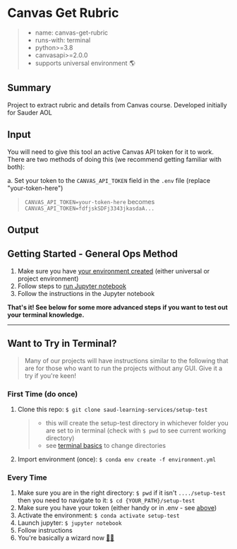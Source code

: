 # Canvas Get Rubric

> - name: canvas-get-rubric
> - runs-with: terminal
> - python>=3.8
> - canvasapi>=2.0.0
> - supports universal environment 🌎

## Summary

Project to extract rubric and details from Canvas course. Developed initially for Sauder AOL

## Input

You will need to give this tool an active Canvas API token for it to work. There are two methods of doing this (we recommend getting familiar with both):

a. Set your token to the `CANVAS_API_TOKEN` field in the `.env` file (replace "your-token-here")

> `CANVAS_API_TOKEN=your-token-here`
> becomes
> `CANVAS_API_TOKEN=fdfjskSDFj3343jkasdaA...`


## Output

## Getting Started - General Ops Method

1. Make sure you have [your environment created](https://github.com/saud-learning-services/instructions-and-other-templates/blob/main/docs/environment-setup.md) (either universal or project environment)
2. Follow steps to [run Jupyter notebook](https://github.com/saud-learning-services/instructions-and-other-templates/blob/main/docs/running-instructions.md)
3. Follow the instructions in the Jupyter notebook

**That's it! See below for some more advanced steps if you want to test out your terminal knowledge.**

---

## Want to Try in Terminal?

> Many of our projects will have instructions similar to the following that are for those who want to run the projects without any GUI. Give it a try if you're keen!

### First Time (do once)

1. Clone this repo: `$ git clone saud-learning-services/setup-test`
   > - this will create the setup-test directory in whichever folder you are set to in terminal (check with `$ pwd` to see current working directory)
   > - see [terminal basics](https://github.com/saud-learning-services/instructions-and-other-templates/blob/main/docs/terminal-basics.md) to change directories
2. Import environment (once): `$ conda env create -f environment.yml`

### Every Time

1. Make sure you are in the right directory: `$ pwd` if it isn't `..../setup-test` then you need to navigate to it: `$ cd {YOUR_PATH}/setup-test`
2. Make sure you have your token (either handy or in .env - see [above](#input))
3. Activate the environment: `$ conda activate setup-test`
4. Launch jupyter: `$ jupyter notebook`
5. Follow instructions
6. You're basically a wizard now [🧙‍♀️](https://tenor.com/bo4Bs.gif)

